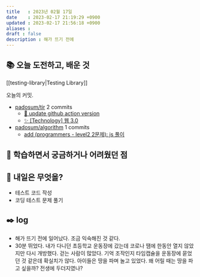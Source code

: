 ```yaml
---
title   : 2023년 02월 17일 
date    : 2023-02-17 21:19:29 +0900
updated : 2023-02-17 21:56:18 +0900
aliases : 
draft : false
description : 해가 뜨기 전에
---
```

## 📚 오늘 도전하고, 배운 것

[[testing-library|Testing Library]]

<!-- commit -->
오늘의 커밋.
- [padosum/tir](https://github.com/padosum/tir) 2 commits
  - [👷 update github action version](https://github.com/padosum/tir/commit/d7ae9e0ed33e8252df8f1496640b87bb26e533b8)
  - [✨ [Technology] 웹 3.0](https://github.com/padosum/tir/commit/368e9bb126ae58fcc1caa061c1063f2b0262cec5)
- [padosum/algorithm](https://github.com/padosum/algorithm) 1 commits
  - [add (programmers - level2 2문제): js 풀이](https://github.com/padosum/algorithm/commit/dff39933a0394fb11581e3e484c46d5bdcfdbc0d)
<!-- commitstop -->

## 🤔 학습하면서 궁금하거나 어려웠던 점

## 🌅 내일은 무엇을?
- 테스트 코드 작성
- 코딩 테스트 문제 풀기

## ✒️ log
- 해가 뜨기 전에 일어났다. 조금 익숙해진 것 같다. 
- 30분 뛰었다. 내가 다니던 초등학교 운동장에 갔는데 코로나 땜에 한동안 열지 않았지만 다시 개방했다. 걷는 사람이 많았다. 기억 조작인지 타임캡슐을 운동장에 묻었던 것 같은데 확실치가 않다. 아이들은 땅을 파며 놀고 있었다. 왜 어릴 때는 땅을 파고 싶을까? 전생에 두더지였나?

